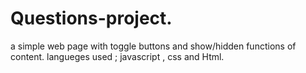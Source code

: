 # Questions-project. 
a simple web page with toggle buttons and show/hidden functions of content. 
langueges used ; javascript , css and Html. 
